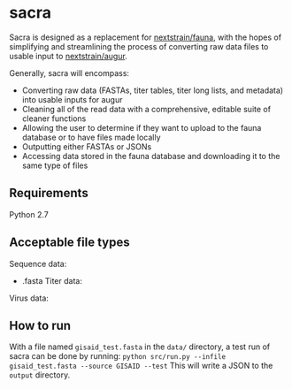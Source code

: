 # sacra
Sacra is designed as a replacement for [nextstrain/fauna](https://github.com/nextstrain/fauna), with the hopes of simplifying and streamlining the process of converting raw data files to usable input to [nextstrain/augur](https://github.com/nextstrain/augur).

Generally, sacra will encompass:
* Converting raw data (FASTAs, titer tables, titer long lists, and metadata) into usable inputs for augur
* Cleaning all of the read data with a comprehensive, editable suite of cleaner functions
* Allowing the user to determine if they want to upload to the fauna database or to have files made locally
* Outputting either FASTAs or JSONs
* Accessing data stored in the fauna database and downloading it to the same type of files

## Requirements
Python 2.7

## Acceptable file types
Sequence data:
* .fasta
Titer data:

Virus data:

## How to run

With a file named `gisaid_test.fasta` in the `data/` directory, a test run of sacra can be done by running:
`python src/run.py --infile gisaid_test.fasta --source GISAID --test`
This will write a JSON to the `output` directory.
